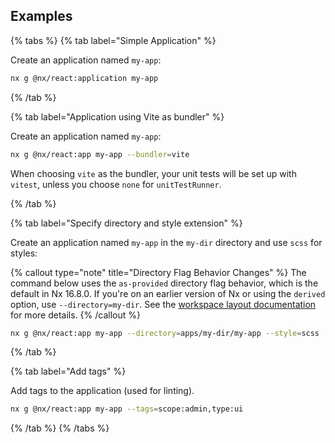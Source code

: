 ## Examples

{% tabs %}
{% tab label="Simple Application" %}

Create an application named `my-app`:

```bash
nx g @nx/react:application my-app
```

{% /tab %}

{% tab label="Application using Vite as bundler" %}

Create an application named `my-app`:

```bash
nx g @nx/react:app my-app --bundler=vite
```

When choosing `vite` as the bundler, your unit tests will be set up with `vitest`, unless you choose `none` for `unitTestRunner`.

{% /tab %}

{% tab label="Specify directory and style extension" %}

Create an application named `my-app` in the `my-dir` directory and use `scss` for styles:

{% callout type="note" title="Directory Flag Behavior Changes" %}
The command below uses the `as-provided` directory flag behavior, which is the default in Nx 16.8.0. If you're on an earlier version of Nx or using the `derived` option, use `--directory=my-dir`. See the [workspace layout documentation](/reference/nx-json#workspace-layout) for more details.
{% /callout %}

```bash
nx g @nx/react:app my-app --directory=apps/my-dir/my-app --style=scss
```

{% /tab %}

{% tab label="Add tags" %}

Add tags to the application (used for linting).

```bash
nx g @nx/react:app my-app --tags=scope:admin,type:ui
```

{% /tab %}
{% /tabs %}
